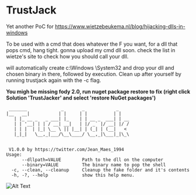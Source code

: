 # TrustJack
Yet another PoC for https://www.wietzebeukema.nl/blog/hijacking-dlls-in-windows

To be used with a cmd that does whatever the F you want, for a dll that pops cmd, hang tight. gonna upload my cmd dll soon.
check the list in wietze's site to check how you should call your dll.

will automatically create c:\Windows \System32 and drop your dll and chosen binary in there, followed by execution.
Clean up after yourself by running trustjack again with the -c flag. 


**You migh be missing fody 2.0, run nuget package restore to fix (right click Solution 'TrustJacker' and select 'restore NuGet packages')** 

```
 _______             _       _            _
|__   __|           | |     | |          | |
   | |_ __ _   _ ___| |_    | | __ _  ___| | __
   | | '__| | | / __| __|   | |/ _` |/ __| |/ /
   | | |  | |_| \__ \ || |__| | (_| | (__|   <
   |_|_|   \__,_|___/\__\____/ \__,_|\___|_|\_\


 V1.0.0 by https://twitter.com/Jean_Maes_1994
Usage:
      --dllpath=VALUE        Path to the dll on the computer
      --binary=VALUE         The binary name to pop the shell
  -c, --clean, --cleanup     Cleanup the fake folder and it's contents
  -h, -?, --help             show this help menu.

```
![Alt Text](https://redteamer.tips/wp-content/uploads/2020/07/TrustJack.gif)
